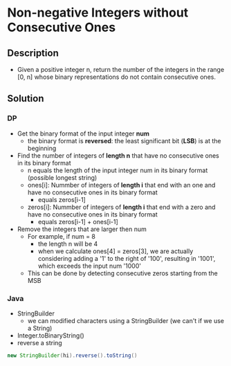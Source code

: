 # Non-negative Integers without Consecutive Ones

## Description

* Given a positive integer n, return the number of the integers in the range [0, n] whose binary representations do not contain consecutive ones.

## Solution

### DP

* Get the binary format of the input integer **num**
  * the binary format is **reversed**: the least significant bit (**LSB**) is at the beginning
* Find the number of integers of **length n** that have no consecutive ones in its binary format
  * n equals the length of the input integer num in its binary format (possible longest string)
  * ones[i]: Nummber of integers of **length i** that end with an one and have no consecutive ones in its binary format
    * equals zeros[i-1]
  * zeros[i]: Nummber of integers of **length i** that end with a zero and have no consecutive ones in its binary format
    * equals zeros[i-1] + ones[i-1]
* Remove the integers that are larger then num
  * For example, if num = 8
    * the length n will be 4
    * when we calculate ones[4] = zeros[3], we are actually considering adding a '1' to the right of '100', resulting in '1001', which exceeds the input num '1000'
  * This can be done by detecting consecutive zeros starting from the MSB

### Java

* StringBuilder
  * we can modified characters using a StringBuilder (we can't if we use a String)
* Integer.toBinaryString()
* reverse a string

```Java
new StringBuilder(hi).reverse().toString()
```
